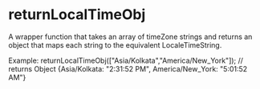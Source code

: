 # returnLocalTimeObj
A wrapper function that takes an array of timeZone strings and returns an object that maps each string to the equivalent LocaleTimeString.

Example:
returnLocalTimeObj(["Asia/Kolkata","America/New\_York"]); // returns Object {Asia/Kolkata: "2:31:52 PM", America/New\_York: "5:01:52 AM"}
